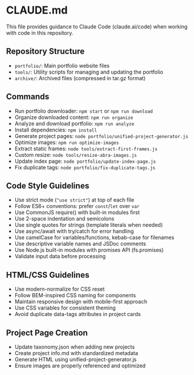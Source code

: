 # CLAUDE.md

This file provides guidance to Claude Code (claude.ai/code) when working with code in this repository.

## Repository Structure
- `portfolio/`: Main portfolio website files
- `tools/`: Utility scripts for managing and updating the portfolio
- `archive/`: Archived files (compressed in tar.gz format)

## Commands
- Run portfolio downloader: `npm start` or `npm run download`
- Organize downloaded content: `npm run organize`
- Analyze and download portfolio: `npm run analyze`
- Install dependencies: `npm install`
- Generate project pages: `node portfolio/unified-project-generator.js`
- Optimize images: `npm run optimize-images`
- Extract static frames: `node tools/extract-first-frames.js`
- Custom resize: `node tools/resize-abra-images.js`
- Update index page: `node portfolio/update-index-page.js`
- Fix duplicate tags: `node portfolio/fix-duplicate-tags.js`

## Code Style Guidelines
- Use strict mode (`"use strict"`) at top of each file
- Follow ES6+ conventions: prefer `const`/`let` over `var`
- Use CommonJS require() with built-in modules first
- Use 2-space indentation and semicolons
- Use single quotes for strings (template literals when needed)
- Use async/await with try/catch for error handling
- Use camelCase for variables/functions, kebab-case for filenames
- Use descriptive variable names and JSDoc comments
- Use Node.js built-in modules with promises API (fs.promises)
- Validate input data before processing

## HTML/CSS Guidelines
- Use modern-normalize for CSS reset
- Follow BEM-inspired CSS naming for components
- Maintain responsive design with mobile-first approach
- Use CSS variables for consistent theming
- Avoid duplicate data-tags attributes in project cards

## Project Page Creation
- Update taxonomy.json when adding new projects
- Create project info.md with standardized metadata
- Generate HTML using unified-project-generator.js
- Ensure images are properly referenced and optimized